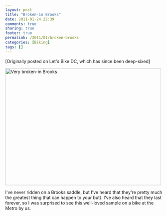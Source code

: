 ```yaml
---
layout: post
title: "Broken-in Brooks"
date: 2011-01-24 22:39
comments: true
sharing: true
footer: true
permalink: /2011/01/broken-brooks
categories: [Biking]
tags: []
---
```

[Originally posted on Let's Bike DC, which has since been deep-sixed]

<a href="http://www.flickr.com/photos/brockli/5386602928/" title="Very broken-in Brooks by brockli, on Flickr"><img src="http://farm6.static.flickr.com/5217/5386602928_bdac59846e.jpg" width="500" height="374" alt="Very broken-in Brooks" /></a>

I've never ridden on a Brooks saddle, but I've heard that they're pretty much the greatest thing that can happen to your butt. I've also heard that they last forever, so I was surprised to see this well-loved sample on a bike at the Metro by us.